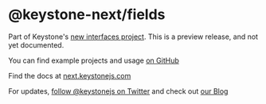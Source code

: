 # @keystone-next/fields

Part of Keystone's [new interfaces project](https://www.keystonejs.com/blog/roadmap-update). This is a preview release, and not yet documented.

You can find example projects and usage [on GitHub](https://github.com/keystonejs/keystone/tree/master/examples-next)

Find the docs at [next.keystonejs.com](https://next.keystonejs.com)

For updates, [follow @keystonejs on Twitter](https://twitter.com/keystonejs) and check out [our Blog](https://www.keystonejs.com/blog)
